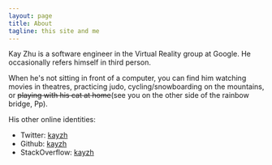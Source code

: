 ```yaml
---
layout: page
title: About
tagline: this site and me
---
```


Kay Zhu is a software engineer in the Virtual Reality group at Google. He occasionally refers himself in third
person.


When he's not sitting in front of a computer, you can find him watching movies
in theatres, practicing judo, cycling/snowboarding on the mountains, or ~~playing
with his cat at home~~(see you on the other side of the rainbow bridge, Pp).


His other online identities:

* Twitter: [kayzh](http://twitter.com/kayzh)
* Github: [kayzh](https://github.com/kayzh)
* StackOverflow: [kayzh](http://stackoverflow.com/users/853611/kay-zhu)
